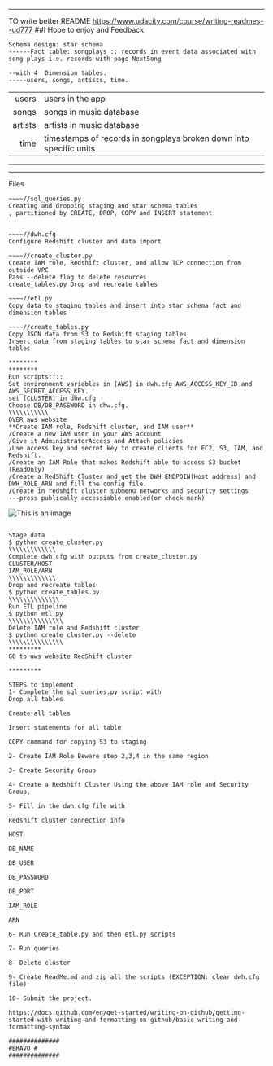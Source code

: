****************************************
TO write better README https://www.udacity.com/course/writing-readmes--ud777
##I Hope to enjoy and Feedback
~~~~~~~~
Schema design: star schema 
------Fact table: songplays :: records in event data associated with song plays i.e. records with page NextSong

--with 4  Dimension tables: 
-----users, songs, artists, time.
~~~~~~~~

|              |                                                                       |
|-------------:|-----------------------------------------------------------------------|
|      users   | users in the app                                                      |
|      songs   | songs in music database                                               |
|      artists | artists in music database                                             |
|      time    | timestamps of records in songplays broken down into specific units    | 

*********************************************
*********************************************
Files
~~~~
~~~~//sql_queries.py
Creating and dropping staging and star schema tables
, partitioned by CREATE, DROP, COPY and INSERT statement.


~~~~//dwh.cfg 
Configure Redshift cluster and data import

~~~~//create_cluster.py
Create IAM role, Redshift cluster, and allow TCP connection from outside VPC
Pass --delete flag to delete resources
create_tables.py Drop and recreate tables   

~~~~//etl.py 
Copy data to staging tables and insert into star schema fact and dimension tables

~~~~//create_tables.py      
Copy JSON data from S3 to Redshift staging tables
Insert data from staging tables to star schema fact and dimension tables

********
********
Run scripts::::
Set environment variables in [AWS] in dwh.cfg AWS_ACCESS_KEY_ID and AWS_SECRET_ACCESS_KEY.
set [CLUSTER] in dhw.cfg
Choose DB/DB_PASSWORD in dhw.cfg.
\\\\\\\\\\\
OVER aws website
**Create IAM role, Redshift cluster, and IAM user**
/Create a new IAM user in your AWS account
/Give it AdministratorAccess and Attach policies
/Use access key and secret key to create clients for EC2, S3, IAM, and Redshift.
/Create an IAM Role that makes Redshift able to access S3 bucket (ReadOnly)
/Create a RedShift Cluster and get the DWH_ENDPOIN(Host address) and DWH_ROLE_ARN and fill the config file.
/Create in redshift cluster submenu networks and security settings 
---press publically accessiable enabled(or check mark)
~~~~~~
![This is an image](https://github.com/M7FAWZY/udacity-data-engineer-data-warehouse-Project-3/blob/8bdf86bdb4559cb1a4fe3b4064b66459b49d6cf8/5d395536-8f31-4ce4-aa1c-06133a7dbb80-mobile.png)
~~~~~~

Stage data
$ python create_cluster.py
\\\\\\\\\\\\\
Complete dwh.cfg with outputs from create_cluster.py
CLUSTER/HOST
IAM_ROLE/ARN
\\\\\\\\\\\\\
Drop and recreate tables
$ python create_tables.py
\\\\\\\\\\\\\\
Run ETL pipeline
$ python etl.py
\\\\\\\\\\\\\\\
Delete IAM role and Redshift cluster
$ python create_cluster.py --delete
\\\\\\\\\\\\\\\
*********
GO to aws website RedShift cluster 

*********
~~~~~~
~~~~~~
STEPS to implement 
1- Complete the sql_queries.py script with
Drop all tables

Create all tables

Insert statements for all table

COPY command for copying S3 to staging

2- Create IAM Role Beware step 2,3,4 in the same region

3- Create Security Group

4- Create a Redshift Cluster Using the above IAM role and Security Group,

5- Fill in the dwh.cfg file with

Redshift cluster connection info

HOST

DB_NAME

DB_USER

DB_PASSWORD

DB_PORT

IAM_ROLE

ARN

6- Run Create_table.py and then etl.py scripts

7- Run queries

8- Delete cluster

9- Create ReadMe.md and zip all the scripts (EXCEPTION: clear dwh.cfg file)

10- Submit the project.

https://docs.github.com/en/get-started/writing-on-github/getting-started-with-writing-and-formatting-on-github/basic-writing-and-formatting-syntax

##############
#BRAVO #
##############
